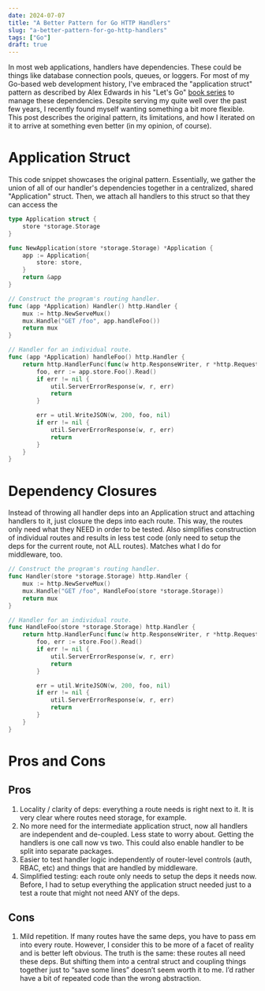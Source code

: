 ```yaml
---
date: 2024-07-07
title: "A Better Pattern for Go HTTP Handlers"
slug: "a-better-pattern-for-go-http-handlers"
tags: ["Go"]
draft: true
---
```


In most web applications, handlers have dependencies.
These could be things like database connection pools, queues, or loggers.
For most of my Go-based web development history, I've embraced the "application struct" pattern as described by Alex Edwards in his "Let's Go" [book series](https://lets-go.alexedwards.net/) to manage these dependencies.
Despite serving my quite well over the past few years, I recently found myself wanting something a bit more flexible.
This post describes the original pattern, its limitations, and how I iterated on it to arrive at something even better (in my opinion, of course).

# Application Struct

This code snippet showcases the original pattern.
Essentially, we gather the union of all of our handler's dependencies together in a centralized, shared "Application" struct.
Then, we attach all handlers to this struct so that they can access the

```go
type Application struct {
    store *storage.Storage
}

func NewApplication(store *storage.Storage) *Application {
    app := Application{
        store: store,
    }
    return &app
}

// Construct the program's routing handler.
func (app *Application) Handler() http.Handler {
    mux := http.NewServeMux()
    mux.Handle("GET /foo", app.handleFoo())
    return mux
}

// Handler for an individual route.
func (app *Application) handleFoo() http.Handler {
    return http.HandlerFunc(func(w http.ResponseWriter, r *http.Request) {
        foo, err := app.store.Foo().Read()
        if err != nil {
            util.ServerErrorResponse(w, r, err)
			return
        }

        err = util.WriteJSON(w, 200, foo, nil)
		if err != nil {
			util.ServerErrorResponse(w, r, err)
			return
		}
    }
}
```

# Dependency Closures

Instead of throwing all handler deps into an Application struct and attaching handlers to it, just closure the deps into each route.
This way, the routes only need what they NEED in order to be tested.
Also simplifies construction of individual routes and results in less test code (only need to setup the deps for the current route, not ALL routes).
Matches what I do for middleware, too.

```go
// Construct the program's routing handler.
func Handler(store *storage.Storage) http.Handler {
    mux := http.NewServeMux()
    mux.Handle("GET /foo", HandleFoo(store *storage.Storage))
    return mux
}

// Handler for an individual route.
func HandleFoo(store *storage.Storage) http.Handler {
    return http.HandlerFunc(func(w http.ResponseWriter, r *http.Request) {
        foo, err := store.Foo().Read()
        if err != nil {
            util.ServerErrorResponse(w, r, err)
			return
        }

        err = util.WriteJSON(w, 200, foo, nil)
		if err != nil {
			util.ServerErrorResponse(w, r, err)
			return
		}
    }
}
```

# Pros and Cons

## Pros

1. Locality / clarity of deps: everything a route needs is right next to it. It is very clear where routes need storage, for example.
2. No more need for the intermediate application struct, now all handlers are independent and de-coupled. Less state to worry about. Getting the handlers is one call now vs two. This could also enable handler to be split into separate packages.
3. Easier to test handler logic independently of router-level controls (auth, RBAC, etc) and things that are handled by middleware.
4. Simplified testing: each route only needs to setup the deps it needs now. Before, I had to setup everything the application struct needed just to a test a route that might not need ANY of the deps.

## Cons

1. Mild repetition. If many routes have the same deps, you have to pass em into every route. However, I consider this to be more of a facet of reality and is better left obvious. The truth is the same: these routes all need these deps. But shifting them into a central struct and coupling things together just to “save some lines” doesn’t seem worth it to me. I’d rather have a bit of repeated code than the wrong abstraction.
